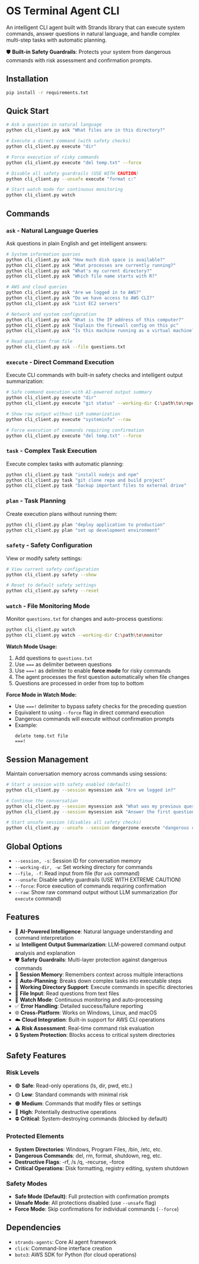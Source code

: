 # OS Terminal Agent CLI

An intelligent CLI agent built with Strands library that can execute system commands, answer questions in natural language, and handle complex multi-step tasks with automatic planning.

🛡️ **Built-in Safety Guardrails**: Protects your system from dangerous commands with risk assessment and confirmation prompts.

## Installation

```bash
pip install -r requirements.txt
```

## Quick Start

```bash
# Ask a question in natural language
python cli_client.py ask "What files are in this directory?"

# Execute a direct command (with safety checks)
python cli_client.py execute "dir"

# Force execution of risky commands
python cli_client.py execute "del temp.txt" --force

# Disable all safety guardrails (USE WITH CAUTION)
python cli_client.py --unsafe execute "format c:"

# Start watch mode for continuous monitoring
python cli_client.py watch
```

## Commands

### `ask` - Natural Language Queries
Ask questions in plain English and get intelligent answers:

```bash
# System information queries
python cli_client.py ask "How much disk space is available?"
python cli_client.py ask "What processes are currently running?"
python cli_client.py ask "What's my current directory?"
python cli_client.py ask "Which file name starts with R?"

# AWS and cloud queries
python cli_client.py ask "Are we logged in to AWS?"
python cli_client.py ask "Do we have access to AWS CLI?"
python cli_client.py ask "List EC2 servers"

# Network and system configuration
python cli_client.py ask "What is the IP address of this computer?"
python cli_client.py ask "Explain the firewall config on this pc"
python cli_client.py ask "Is this machine running as a virtual machine?"

# Read question from file
python cli_client.py ask --file questions.txt
```

### `execute` - Direct Command Execution
Execute CLI commands with built-in safety checks and intelligent output summarization:

```bash
# Safe command execution with AI-powered output summary
python cli_client.py execute "dir"
python cli_client.py execute "git status" --working-dir C:\path\to\repo

# Show raw output without LLM summarization
python cli_client.py execute "systeminfo" --raw

# Force execution of commands requiring confirmation
python cli_client.py execute "del temp.txt" --force
```

### `task` - Complex Task Execution
Execute complex tasks with automatic planning:

```bash
python cli_client.py task "install nodejs and npm"
python cli_client.py task "git clone repo and build project"
python cli_client.py task "backup important files to external drive"
```

### `plan` - Task Planning
Create execution plans without running them:

```bash
python cli_client.py plan "deploy application to production"
python cli_client.py plan "set up development environment"
```

### `safety` - Safety Configuration
View or modify safety settings:

```bash
# View current safety configuration
python cli_client.py safety --show

# Reset to default safety settings
python cli_client.py safety --reset
```

### `watch` - File Monitoring Mode
Monitor `questions.txt` for changes and auto-process questions:

```bash
python cli_client.py watch
python cli_client.py watch --working-dir C:\path\to\monitor
```

**Watch Mode Usage:**
1. Add questions to `questions.txt`
2. Use `===` as delimiter between questions
3. Use `===!` as delimiter to enable **force mode** for risky commands
4. The agent processes the first question automatically when file changes
5. Questions are processed in order from top to bottom

**Force Mode in Watch Mode:**
- Use `===!` delimiter to bypass safety checks for the preceding question
- Equivalent to using `--force` flag in direct command execution
- Dangerous commands will execute without confirmation prompts
- Example:
  ```
  delete temp.txt file
  ===!
  ```

## Session Management

Maintain conversation memory across commands using sessions:

```bash
# Start a session with safety enabled (default)
python cli_client.py --session mysession ask "Are we logged in?"

# Continue the conversation
python cli_client.py --session mysession ask "What was my previous question?"
python cli_client.py --session mysession ask "Answer the first question again"

# Start unsafe session (disables all safety checks)
python cli_client.py --unsafe --session dangerzone execute "dangerous command"
```

## Global Options

- `--session, -s`: Session ID for conversation memory
- `--working-dir, -w`: Set working directory for commands
- `--file, -f`: Read input from file (for `ask` command)
- `--unsafe`: Disable safety guardrails (USE WITH EXTREME CAUTION)
- `--force`: Force execution of commands requiring confirmation
- `--raw`: Show raw command output without LLM summarization (for `execute` command)

## Features

- 🧠 **AI-Powered Intelligence**: Natural language understanding and command interpretation
- 📊 **Intelligent Output Summarization**: LLM-powered command output analysis and explanation
- 🛡️ **Safety Guardrails**: Multi-layer protection against dangerous commands
- 💾 **Session Memory**: Remembers context across multiple interactions
- 🔄 **Auto-Planning**: Breaks down complex tasks into executable steps
- 📁 **Working Directory Support**: Execute commands in specific directories
- 📝 **File Input**: Read questions from text files
- 👀 **Watch Mode**: Continuous monitoring and auto-processing
- ✅ **Error Handling**: Detailed success/failure reporting
- 🌐 **Cross-Platform**: Works on Windows, Linux, and macOS
- ☁️ **Cloud Integration**: Built-in support for AWS CLI operations
- ⚠️ **Risk Assessment**: Real-time command risk evaluation
- 🔒 **System Protection**: Blocks access to critical system directories

## Safety Features

### Risk Levels
- 🟢 **Safe**: Read-only operations (ls, dir, pwd, etc.)
- 🟡 **Low**: Standard commands with minimal risk
- 🟠 **Medium**: Commands that modify files or settings
- 🔴 **High**: Potentially destructive operations
- ⛔ **Critical**: System-destroying commands (blocked by default)

### Protected Elements
- **System Directories**: Windows, Program Files, /bin, /etc, etc.
- **Dangerous Commands**: del, rm, format, shutdown, reg, etc.
- **Destructive Flags**: -rf, /s /q, -recurse, -force
- **Critical Operations**: Disk formatting, registry editing, system shutdown

### Safety Modes
- **Safe Mode (Default)**: Full protection with confirmation prompts
- **Unsafe Mode**: All protections disabled (use `--unsafe` flag)
- **Force Mode**: Skip confirmations for individual commands (`--force`)

## Dependencies

- `strands-agents`: Core AI agent framework
- `click`: Command-line interface creation
- `boto3`: AWS SDK for Python (for cloud operations)